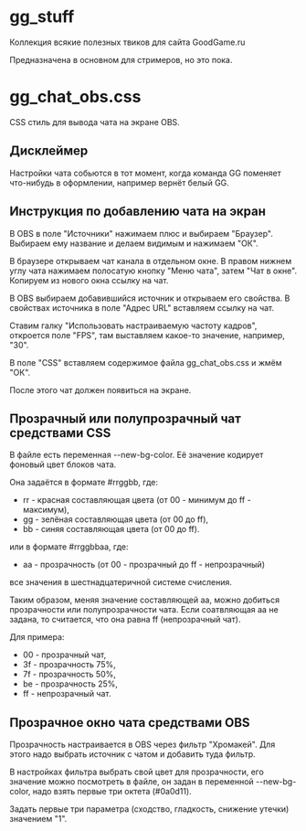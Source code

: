 # gg_stuff

Коллекция всякие полезных твиков для сайта GoodGame.ru

Предназначена в основном для стримеров, но это пока.

# gg_chat_obs.css

CSS стиль для вывода чата на экране OBS.

## Дисклеймер

Настройки чата собьются в тот момент, когда команда GG поменяет
что-нибудь в оформлении, например вернёт белый GG.

## Инструкция по добавлению чата на экран

В OBS в поле "Источники" нажимаем плюс и выбираем "Браузер". Выбираем
ему название и делаем видимым и нажимаем "ОК".

В браузере открываем чат канала в отдельном окне. В правом нижнем углу
чата нажимаем полосатую кнопку "Меню чата", затем "Чат в окне". Копируем
из нового окна ссылку на чат.

В OBS выбираем добавившийся источник и открываем его свойства. В
свойствах источника в поле "Адрес URL" вставляем ссылку на чат.

Ставим галку "Использовать настраиваемую частоту кадров", откроется поле
"FPS", там выставляем какое-то значение, например, "30".

В поле "CSS" вставляем содержимое файла gg_chat_obs.css и жмём "ОК".

После этого чат должен появиться на экране.

## Прозрачный или полупрозрачный чат средствами CSS

В файле есть переменная --new-bg-color. Её значение кодирует фоновый
цвет блоков чата.

Она задаётся в формате #rrggbb, где:

- rr - красная составляющая цвета (от 00 - минимум до ff - максимум),
- gg - зелёная составляющая цвета (от 00 до ff),
- bb - синяя составляющая цвета (от 00 до ff).

или в формате #rrggbbaa, где:

- aa - прозрачность (от 00 - прозрачный до ff - непрозрачный)

все значения в шестнадцатеричной системе счисления.

Таким образом, меняя значение составляющей aa, можно добиться
прозрачности или полупрозрачности чата. Если соатвляющая aa не задана,
то считается, что она равна ff (непрозрачный чат).

Для примера:

- 00 - прозрачный чат,
- 3f - прозрачность 75%,
- 7f - прозрачность 50%,
- be - прозрачность 25%,
- ff - непрозрачный чат.

## Прозрачное окно чата средствами OBS

Прозрачность настраивается в OBS через фильтр "Хромакей". Для этого надо
выбрать источник с чатом и добавить туда фильтр.

В настройках фильтра выбрать свой цвет для прозрачности, его значение
можно посмотреть в файле, он задан в переменной --new-bg-color, надо
взять первые три октета (#0a0d11).

Задать первые три параметра (сходство, гладкость, снижение утечки)
значением "1".

